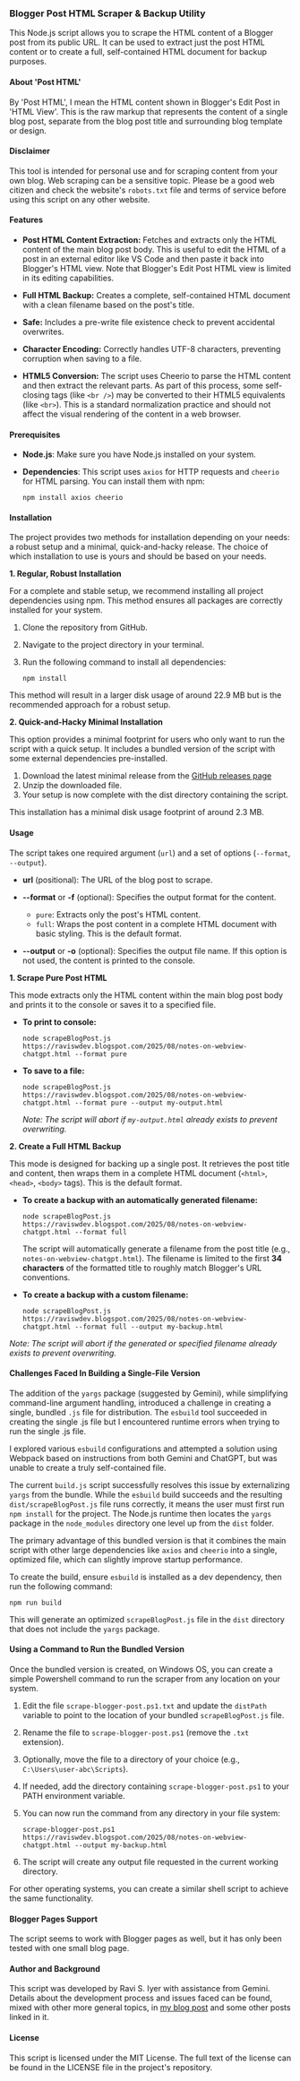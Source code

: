 ### Blogger Post HTML Scraper & Backup Utility

This Node.js script allows you to scrape the HTML content of a Blogger post from its public URL. It can be used to extract just the post HTML content or to create a full, self-contained HTML document for backup purposes.

#### About 'Post HTML'

By 'Post HTML', I mean the HTML content shown in Blogger's Edit Post in 'HTML View'. This is the raw markup that represents the content of a single blog post, separate from the blog post title and surrounding blog template or design.

#### Disclaimer

This tool is intended for personal use and for scraping content from your own blog. Web scraping can be a sensitive topic. Please be a good web citizen and check the website's `robots.txt` file and terms of service before using this script on any other website.

#### Features

* **Post HTML Content Extraction:** Fetches and extracts only the HTML content of the main blog post body. This is useful to edit the HTML of a post in an external editor like VS Code and then paste it back into Blogger's HTML view. Note that Blogger's Edit Post HTML view is limited in its editing capabilities.

* **Full HTML Backup:** Creates a complete, self-contained HTML document with a clean filename based on the post's title.

* **Safe:** Includes a pre-write file existence check to prevent accidental overwrites.

* **Character Encoding:** Correctly handles UTF-8 characters, preventing corruption when saving to a file.

* **HTML5 Conversion:** The script uses Cheerio to parse the HTML content and then extract the relevant parts. As part of this process, some self-closing tags (like `<br />`) may be converted to their HTML5 equivalents (like `<br>`). This is a standard normalization practice and should not affect the visual rendering of the content in a web browser.

#### Prerequisites

* **Node.js**: Make sure you have Node.js installed on your system.

* **Dependencies**: This script uses `axios` for HTTP requests and `cheerio` for HTML parsing. You can install them with npm:

    ```
    npm install axios cheerio
    ```

#### Installation

The project provides two methods for installation depending on your needs: a robust setup and a minimal, quick-and-hacky release. The choice of which installation to use is yours and should be based on your needs.

**1. Regular, Robust Installation**

For a complete and stable setup, we recommend installing all project dependencies using npm. This method ensures all packages are correctly installed for your system.

1.  Clone the repository from GitHub.
2.  Navigate to the project directory in your terminal.
3.  Run the following command to install all dependencies:

    ```
    npm install
    ```
This method will result in a larger disk usage of around 22.9 MB but is the recommended approach for a robust setup.

**2. Quick-and-Hacky Minimal Installation**

This option provides a minimal footprint for users who only want to run the script with a quick setup. It includes a bundled version of the script with some external dependencies pre-installed.

1.  Download the latest minimal release from the [GitHub releases page](https://github.com/ravisiyer/scrape-blogger-post/releases)
2.  Unzip the downloaded file.
3.  Your setup is now complete with the dist directory containing the script.

This installation has a minimal disk usage footprint of around 2.3 MB. 

#### Usage

The script takes one required argument (`url`) and a set of options (`--format`, `--output`).

* **url** (positional): The URL of the blog post to scrape.

* **--format** or **-f** (optional): Specifies the output format for the content.
    * `pure`: Extracts only the post's HTML content.
    * `full`: Wraps the post content in a complete HTML document with basic styling. This is the default format.

* **--output** or **-o** (optional): Specifies the output file name. If this option is not used, the content is printed to the console.

**1. Scrape Pure Post HTML**

This mode extracts only the HTML content within the main blog post body and prints it to the console or saves it to a specified file.

* **To print to console:**

    ```
    node scrapeBlogPost.js https://raviswdev.blogspot.com/2025/08/notes-on-webview-chatgpt.html --format pure
    ```

* **To save to a file:**

    ```
    node scrapeBlogPost.js https://raviswdev.blogspot.com/2025/08/notes-on-webview-chatgpt.html --format pure --output my-output.html
    ```
    *Note: The script will abort if `my-output.html` already exists to prevent overwriting.*

**2. Create a Full HTML Backup**

This mode is designed for backing up a single post. It retrieves the post title and content, then wraps them in a complete HTML document (`<html>`, `<head>`, `<body>` tags). This is the default format.

* **To create a backup with an automatically generated filename:**

    ```
    node scrapeBlogPost.js https://raviswdev.blogspot.com/2025/08/notes-on-webview-chatgpt.html --format full
    ```
    The script will automatically generate a filename from the post title (e.g., `notes-on-webview-chatgpt.html`). The filename is limited to the first **34 characters** of the formatted title to roughly match Blogger's URL conventions.

* **To create a backup with a custom filename:**

    ```
    node scrapeBlogPost.js https://raviswdev.blogspot.com/2025/08/notes-on-webview-chatgpt.html --format full --output my-backup.html
    ```

*Note: The script will abort if the generated or specified filename already exists to prevent overwriting.*

#### Challenges Faced In Building a Single-File Version

The addition of the `yargs` package (suggested by Gemini), while simplifying command-line argument handling, introduced a challenge in creating a single, bundled `.js` file for distribution. The `esbuild` tool succeeded in creating the single .js file but I encountered runtime errors when trying to run the single .js file.

I explored various `esbuild` configurations and attempted a solution using Webpack based on instructions from both Gemini and ChatGPT, but was unable to create a truly self-contained file.

The current `build.js` script successfully resolves this issue by externalizing `yargs` from the bundle. While the `esbuild` build succeeds and the resulting `dist/scrapeBlogPost.js` file runs correctly, it means the user must first run `npm install` for the project. The Node.js runtime then locates the `yargs` package in the `node_modules` directory one level up from the `dist` folder.

The primary advantage of this bundled version is that it combines the main script with other large dependencies like `axios` and `cheerio` into a single, optimized file, which can slightly improve startup performance.

To create the build, ensure `esbuild` is installed as a dev dependency, then run the following command:

    npm run build
This will generate an optimized `scrapeBlogPost.js` file in the `dist` directory that does not include the `yargs` package.

#### Using a Command to Run the Bundled Version

Once the bundled version is created, on Windows OS, you can create a simple Powershell command to run the scraper from any location on your system.

1.  Edit the file `scrape-blogger-post.ps1.txt` and update the `distPath` variable to point to the location of your bundled `scrapeBlogPost.js` file.
2.  Rename the file to `scrape-blogger-post.ps1` (remove the `.txt` extension).
3.  Optionally, move the file to a directory of your choice (e.g., `C:\Users\user-abc\Scripts`).
4.  If needed, add the directory containing `scrape-blogger-post.ps1` to your PATH environment variable.
5.  You can now run the command from any directory in your file system:

    ```
    scrape-blogger-post.ps1 https://raviswdev.blogspot.com/2025/08/notes-on-webview-chatgpt.html --output my-backup.html
    ```
6.  The script will create any output file requested in the current working directory.

For other operating systems, you can create a similar shell script to achieve the same functionality.

#### Blogger Pages Support

The script seems to work with Blogger pages as well, but it has only been tested with one small blog page.

#### Author and Background

This script was developed by Ravi S. Iyer with assistance from Gemini. Details about the development process and issues faced can be found, mixed with other more general topics, in [my blog post](https://raviswdev.blogspot.com/2025/09/yargs-npm-package-does-not-work-well.html) and some other posts linked in it.

#### License

This script is licensed under the MIT License. The full text of the license can be found in the LICENSE file in the project's repository.